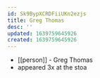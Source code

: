 ```yaml
---
id: Sk9BypXCRDFiiUKn2ezjs
title: Greg Thomas
desc: ''
updated: 1639759645926
created: 1639759645926
---
```



- [[person]] - Greg Thomas
- appeared 3x at the stoa
